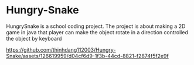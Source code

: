 # Hungry-Snake
HungrySnake is a school coding project. The project is about making a 2D game in java that player can make the object rotate in a direction controlled the object by keyboard



https://github.com/thinhdang112003/Hungry-Snake/assets/126619959/d04cf6d9-1f3b-44cd-8821-f2874f5f2e9f

